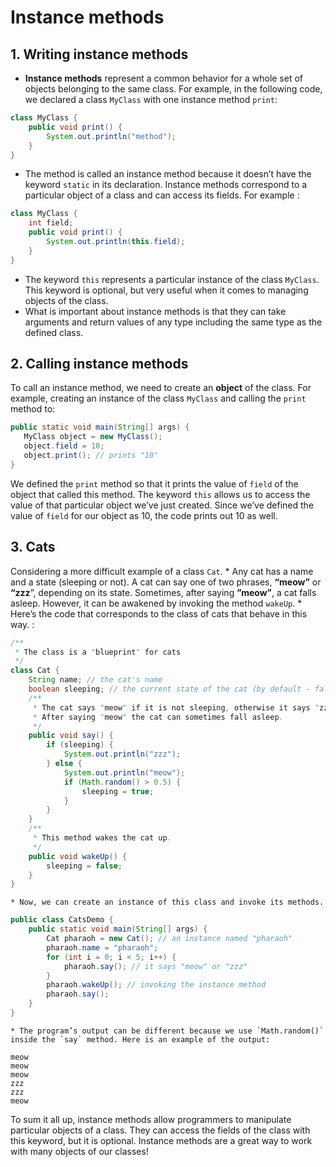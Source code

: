 # Instance methods
## 1. Writing instance methods
* **Instance methods** represent a common behavior for a whole set of objects belonging to the same class. For example, in the following code, we declared a class `MyClass` with one instance method `print`:
```java
class MyClass {
    public void print() {
        System.out.println("method");
    }
}  
```
* The method is called an instance method because it doesn’t have the keyword `static` in its declaration. Instance methods correspond to a particular object of a class and can access its fields. For example :
```java
class MyClass {
    int field;
    public void print() {
        System.out.println(this.field);
    }
} 
```
* The keyword `this` represents a particular instance of the class `MyClass`. This keyword is optional, but very useful when it comes to managing objects of the class.
* What is important about instance methods is that they can take arguments and return values of any type including the same type as the defined class.

## 2. Calling instance methods
To call an instance method, we need to create an **object** of the class. For example, creating an instance of the class `MyClass` and calling the `print` method to:
```java
public static void main(String[] args) {
   MyClass object = new MyClass();
   object.field = 10;
   object.print(); // prints "10"
}
```
We defined the `print` method so that it prints the value of `field` of the object that called this method. The keyword `this` allows us to access the value of that particular object we’ve just created. Since we’ve defined the value of `field` for our object as 10, the code prints out 10 as well.

## 3. Cats
Considering a more difficult example of a class `Cat`.
	* Any cat has a name and a state (sleeping or not). A cat can say one of two phrases, **“meow”** or **“zzz**”, depending on its state. Sometimes, after saying **”meow”**, a cat falls asleep. However, it can be awakened by invoking the method `wakeUp`.
	* Here’s the code that corresponds to the class of cats that behave in this way. :
```java
/**
 * The class is a "blueprint" for cats
 */
class Cat {
    String name; // the cat's name
    boolean sleeping; // the current state of the cat (by default - false)
    /**
     * The cat says "meow" if it is not sleeping, otherwise it says "zzz".
     * After saying "meow" the cat can sometimes fall asleep.
     */
    public void say() {
        if (sleeping) {
            System.out.println("zzz");
        } else {
            System.out.println("meow");
            if (Math.random() > 0.5) {
                sleeping = true;
            }
        }
    }
    /**
     * This method wakes the cat up.
     */
    public void wakeUp() {
        sleeping = false;
    }
} 
```
	* Now, we can create an instance of this class and invoke its methods.
```java
public class CatsDemo {
    public static void main(String[] args) {
        Cat pharaoh = new Cat(); // an instance named "pharaoh"
        pharaoh.name = "pharaoh";
        for (int i = 0; i < 5; i++) {
            pharaoh.say(); // it says "meow" or "zzz"
        }
        pharaoh.wakeUp(); // invoking the instance method
        pharaoh.say();
    }
} 
```
	* The program’s output can be different because we use `Math.random()` inside the `say` method. Here is an example of the output:
```
meow
meow
meow
zzz
zzz
meow 
```

To sum it all up, instance methods allow programmers to manipulate particular objects of a class. They can access the fields of the class with this keyword, but it is optional. Instance methods are a great way to work with many objects of our classes!
